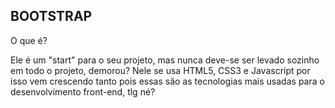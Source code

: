 ## BOOTSTRAP

O que é?
<p>
Ele é um "start" para o seu projeto, mas nunca deve-se ser levado sozinho em todo o projeto, demorou?
Nele se usa HTML5, CSS3 e Javascript por isso vem crescendo tanto pois essas são as tecnologias mais usadas para o desenvolvimento front-end, tlg né?
</p>
